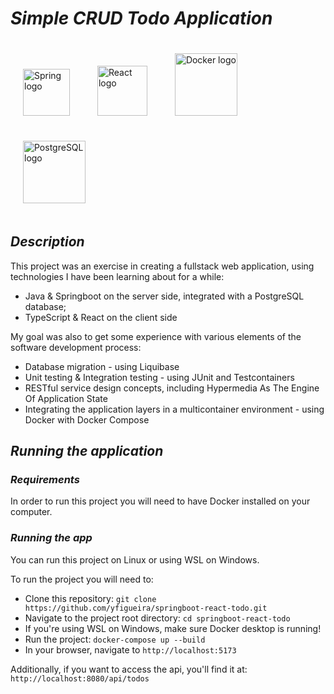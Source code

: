 # *Simple CRUD Todo Application*
<span>
<img src="https://seeklogo.com/images/S/spring-logo-9A2BC78AAF-seeklogo.com.png" alt="Spring logo" style="margin: 20px" width=75>
<img src="https://seeklogo.com/images/R/react-logo-7B3CE81517-seeklogo.com.png" alt="React logo" style="margin: 20px" width=80>
<img src="https://seeklogo.com/images/D/docker-logo-E3A71BA745-seeklogo.com.png" alt="Docker logo" style="margin: 20px" width=100>
<img src="https://seeklogo.com/images/P/postgresql-logo-5309879B58-seeklogo.com.png" alt="PostgreSQL logo" style="margin: 20px" width=100>
</span>

## *Description*
This project was an exercise in creating a fullstack web application, using technologies I have been learning about for a while:

- Java & Springboot on the server side, integrated with a PostgreSQL database;
- TypeScript & React on the client side

My goal was also to get some experience with various elements of the software development process:

- Database migration - using Liquibase
- Unit testing & Integration testing - using JUnit and Testcontainers
- RESTful service design concepts, including Hypermedia As The Engine Of Application State
- Integrating the application layers in a multicontainer environment - using Docker with Docker Compose

## *Running the application*
### *Requirements*
In order to run this project you will need to have Docker installed on your computer.

### *Running the app*
You can run this project on Linux or using WSL on Windows.

To run the project you will need to:

- Clone this repository: `git clone https://github.com/yfigueira/springboot-react-todo.git`
- Navigate to the project root directory: `cd springboot-react-todo`
- If you're using WSL on Windows, make sure Docker desktop is running!
- Run the project: `docker-compose up --build`
- In your browser, navigate to `http://localhost:5173`

Additionally, if you want to access the api, you'll find it at: `http://localhost:8080/api/todos`
